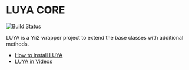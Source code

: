 LUYA CORE
=========

[![Build Status](https://travis-ci.org/luyadev/luya.svg?branch=master)](https://travis-ci.org/luyadev/luya)

LUYA is a Yii2 wrapper project to extend the base classes with additional methods.

+ [How to install LUYA](https://luya.io)
+ [LUYA in Videos](https://luya.io/en/video-tutorials)